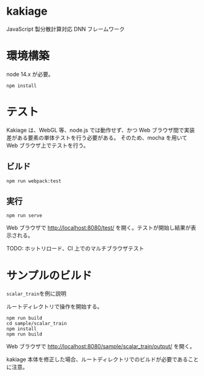 # kakiage

JavaScript 製分散計算対応 DNN フレームワーク

# 環境構築

node 14.x が必要。

```
npm install
```

# テスト

Kakiage は、WebGL 等、node.js では動作せず、かつ Web ブラウザ間で実装差がある要素の単体テストを行う必要がある。
そのため、mocha を用いて Web ブラウザ上でテストを行う。

## ビルド

```
npm run webpack:test
```

## 実行

```
npm run serve
```

Web ブラウザで [http://localhost:8080/test/](http://localhost:8080/test/) を開く。テストが開始し結果が表示される。

TODO: ホットリロード、CI 上でのマルチブラウザテスト

# サンプルのビルド

`scalar_train`を例に説明

ルートディレクトリで操作を開始する。

```
npm run build
cd sample/scalar_train
npm install
npm run build
```

Web ブラウザで [http://localhost:8080/sample/scalar_train/output/](http://localhost:8080/sample/scalar_train/output/) を開く。

kakiage 本体を修正した場合、ルートディレクトリでのビルドが必要であることに注意。
